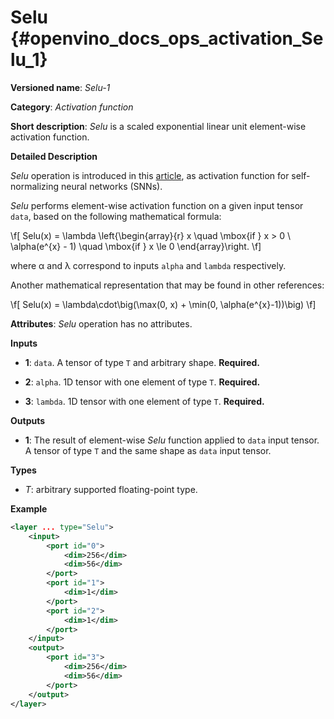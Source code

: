 # Selu {#openvino_docs_ops_activation_Selu_1}

**Versioned name**: *Selu-1*

**Category**: *Activation function*

**Short description**: *Selu* is a scaled exponential linear unit element-wise activation function.

**Detailed Description**

*Selu* operation is introduced in this [article](https://arxiv.org/abs/1706.02515), as activation function for self-normalizing neural networks (SNNs).

*Selu* performs element-wise activation function on a given input tensor `data`, based on the following mathematical formula:

\f[
Selu(x) = \lambda \left\{\begin{array}{r}
    x \quad \mbox{if } x >  0 \\
    \alpha(e^{x} - 1) \quad \mbox{if } x \le 0
\end{array}\right.
\f]

where α and λ correspond to inputs `alpha` and `lambda` respectively.

Another mathematical representation that may be found in other references:

\f[
Selu(x) = \lambda\cdot\big(\max(0, x) + \min(0, \alpha(e^{x}-1))\big)
\f]

**Attributes**: *Selu* operation has no attributes.

**Inputs**

* **1**: `data`. A tensor of type `T` and arbitrary shape. **Required.**

* **2**: `alpha`. 1D tensor with one element of type `T`. **Required.**

* **3**: `lambda`. 1D tensor with one element of type `T`. **Required.**

**Outputs**

* **1**: The result of element-wise *Selu* function applied to `data` input tensor. A tensor of type `T` and the same shape as `data` input tensor.

**Types**

* *T*: arbitrary supported floating-point type.

**Example**

```xml
<layer ... type="Selu">
    <input>
        <port id="0">
            <dim>256</dim>
            <dim>56</dim>
        </port>
        <port id="1">
            <dim>1</dim>
        </port>
        <port id="2">
            <dim>1</dim>
        </port>
    </input>
    <output>
        <port id="3">
            <dim>256</dim>
            <dim>56</dim>
        </port>
    </output>
</layer>
```
